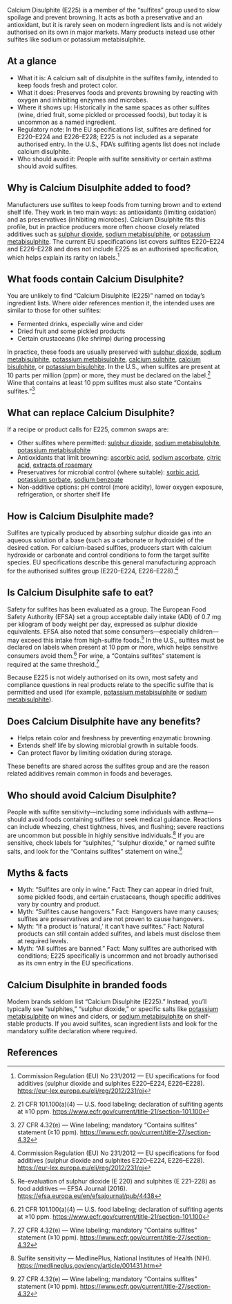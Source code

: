 Calcium Disulphite (E225) is a member of the “sulfites” group used to slow spoilage and prevent browning. It acts as both a preservative and an antioxidant, but it is rarely seen on modern ingredient lists and is not widely authorised on its own in major markets. Many products instead use other sulfites like sodium or potassium metabisulphite.
<!--more-->

## At a glance
- What it is: A calcium salt of disulphite in the sulfites family, intended to keep foods fresh and protect color.
- What it does: Preserves foods and prevents browning by reacting with oxygen and inhibiting enzymes and microbes.
- Where it shows up: Historically in the same spaces as other sulfites (wine, dried fruit, some pickled or processed foods), but today it is uncommon as a named ingredient.
- Regulatory note: In the EU specifications list, sulfites are defined for E220–E224 and E226–E228; E225 is not included as a separate authorised entry. In the U.S., FDA’s sulfiting agents list does not include calcium disulphite.
- Who should avoid it: People with sulfite sensitivity or certain asthma should avoid sulfites.

## Why is Calcium Disulphite added to food?
Manufacturers use sulfites to keep foods from turning brown and to extend shelf life. They work in two main ways: as antioxidants (limiting oxidation) and as preservatives (inhibiting microbes). Calcium Disulphite fits this profile, but in practice producers more often choose closely related additives such as [sulphur dioxide](/e220-sulphur-dioxide), [sodium metabisulphite](/e223-sodium-metabisulphite), or [potassium metabisulphite](/e224-potassium-metabisulphite). The current EU specifications list covers sulfites E220–E224 and E226–E228 and does not include E225 as an authorised specification, which helps explain its rarity on labels.[^1]

## What foods contain Calcium Disulphite?
You are unlikely to find “Calcium Disulphite (E225)” named on today’s ingredient lists. Where older references mention it, the intended uses are similar to those for other sulfites:
- Fermented drinks, especially wine and cider
- Dried fruit and some pickled products
- Certain crustaceans (like shrimp) during processing

In practice, these foods are usually preserved with [sulphur dioxide](/e220-sulphur-dioxide), [sodium metabisulphite](/e223-sodium-metabisulphite), [potassium metabisulphite](/e224-potassium-metabisulphite), [calcium sulphite](/e226-calcium-sulphite), [calcium bisulphite](/e227-calcium-bisulphite), or [potassium bisulphite](/e228-potassium-bisulphite). In the U.S., when sulfites are present at 10 parts per million (ppm) or more, they must be declared on the label.[^3] Wine that contains at least 10 ppm sulfites must also state “Contains sulfites.”[^4]

## What can replace Calcium Disulphite?
If a recipe or product calls for E225, common swaps are:
- Other sulfites where permitted: [sulphur dioxide](/e220-sulphur-dioxide), [sodium metabisulphite](/e223-sodium-metabisulphite), [potassium metabisulphite](/e224-potassium-metabisulphite)
- Antioxidants that limit browning: [ascorbic acid](/e300-ascorbic-acid), [sodium ascorbate](/e301-sodium-ascorbate), [citric acid](/e330-citric-acid), [extracts of rosemary](/e392-extracts-of-rosemary)
- Preservatives for microbial control (where suitable): [sorbic acid](/e200-sorbic-acid), [potassium sorbate](/e202-potassium-sorbate), [sodium benzoate](/e211-sodium-benzoate)
- Non-additive options: pH control (more acidity), lower oxygen exposure, refrigeration, or shorter shelf life

## How is Calcium Disulphite made?
Sulfites are typically produced by absorbing sulphur dioxide gas into an aqueous solution of a base (such as a carbonate or hydroxide) of the desired cation. For calcium-based sulfites, producers start with calcium hydroxide or carbonate and control conditions to form the target sulfite species. EU specifications describe this general manufacturing approach for the authorised sulfites group (E220–E224, E226–E228).[^1]

## Is Calcium Disulphite safe to eat?
Safety for sulfites has been evaluated as a group. The European Food Safety Authority (EFSA) set a group acceptable daily intake (ADI) of 0.7 mg per kilogram of body weight per day, expressed as sulphur dioxide equivalents. EFSA also noted that some consumers—especially children—may exceed this intake from high-sulfite foods.[^2] In the U.S., sulfites must be declared on labels when present at 10 ppm or more, which helps sensitive consumers avoid them.[^3] For wine, a “Contains sulfites” statement is required at the same threshold.[^4]

Because E225 is not widely authorised on its own, most safety and compliance questions in real products relate to the specific sulfite that is permitted and used (for example, [potassium metabisulphite](/e224-potassium-metabisulphite) or [sodium metabisulphite](/e223-sodium-metabisulphite)).

## Does Calcium Disulphite have any benefits?
- Helps retain color and freshness by preventing enzymatic browning.
- Extends shelf life by slowing microbial growth in suitable foods.
- Can protect flavor by limiting oxidation during storage.

These benefits are shared across the sulfites group and are the reason related additives remain common in foods and beverages.

## Who should avoid Calcium Disulphite?
People with sulfite sensitivity—including some individuals with asthma—should avoid foods containing sulfites or seek medical guidance. Reactions can include wheezing, chest tightness, hives, and flushing; severe reactions are uncommon but possible in highly sensitive individuals.[^6] If you are sensitive, check labels for “sulphites,” “sulphur dioxide,” or named sulfite salts, and look for the “Contains sulfites” statement on wine.[^4]

## Myths & facts
- Myth: “Sulfites are only in wine.” Fact: They can appear in dried fruit, some pickled foods, and certain crustaceans, though specific additives vary by country and product.
- Myth: “Sulfites cause hangovers.” Fact: Hangovers have many causes; sulfites are preservatives and are not proven to cause hangovers.
- Myth: “If a product is ‘natural,’ it can’t have sulfites.” Fact: Natural products can still contain added sulfites, and labels must disclose them at required levels.
- Myth: “All sulfites are banned.” Fact: Many sulfites are authorised with conditions; E225 specifically is uncommon and not broadly authorised as its own entry in the EU specifications.

## Calcium Disulphite in branded foods
Modern brands seldom list “Calcium Disulphite (E225).” Instead, you’ll typically see “sulphites,” “sulphur dioxide,” or specific salts like [potassium metabisulphite](/e224-potassium-metabisulphite) on wines and ciders, or [sodium metabisulphite](/e223-sodium-metabisulphite) on shelf-stable products. If you avoid sulfites, scan ingredient lists and look for the mandatory sulfite declaration where required.

## References
[^1]: Commission Regulation (EU) No 231/2012 — EU specifications for food additives (sulphur dioxide and sulphites E220–E224, E226–E228). https://eur-lex.europa.eu/eli/reg/2012/231/oj
[^2]: Re-evaluation of sulphur dioxide (E 220) and sulphites (E 221–228) as food additives — EFSA Journal (2016). https://efsa.europa.eu/en/efsajournal/pub/4438
[^3]: 21 CFR 101.100(a)(4) — U.S. food labeling; declaration of sulfiting agents at ≥10 ppm. https://www.ecfr.gov/current/title-21/section-101.100
[^4]: 27 CFR 4.32(e) — Wine labeling; mandatory “Contains sulfites” statement (≥10 ppm). https://www.ecfr.gov/current/title-27/section-4.32
[^5]: FDA Food Additive Status List — Sulfiting agents permitted for use in foods (U.S.). https://www.fda.gov/food/food-additives-petitions/food-additive-status-list
[^6]: Sulfite sensitivity — MedlinePlus, National Institutes of Health (NIH). https://medlineplus.gov/ency/article/001431.htm
